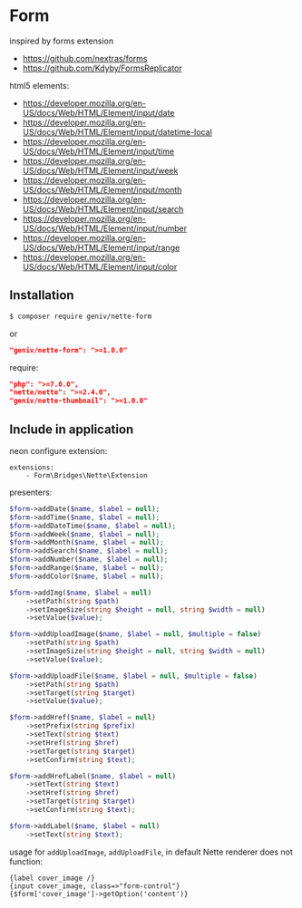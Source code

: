 Form
====

inspired by forms extension
- https://github.com/nextras/forms
- https://github.com/Kdyby/FormsReplicator

html5 elements:
- https://developer.mozilla.org/en-US/docs/Web/HTML/Element/input/date
- https://developer.mozilla.org/en-US/docs/Web/HTML/Element/input/datetime-local
- https://developer.mozilla.org/en-US/docs/Web/HTML/Element/input/time
- https://developer.mozilla.org/en-US/docs/Web/HTML/Element/input/week
- https://developer.mozilla.org/en-US/docs/Web/HTML/Element/input/month
- https://developer.mozilla.org/en-US/docs/Web/HTML/Element/input/search
- https://developer.mozilla.org/en-US/docs/Web/HTML/Element/input/number
- https://developer.mozilla.org/en-US/docs/Web/HTML/Element/input/range
- https://developer.mozilla.org/en-US/docs/Web/HTML/Element/input/color

Installation
------------

```sh
$ composer require geniv/nette-form
```
or
```json
"geniv/nette-form": ">=1.0.0"
```

require:
```json
"php": ">=7.0.0",
"nette/nette": ">=2.4.0",
"geniv/nette-thumbnail": ">=1.0.0"
```

Include in application
----------------------

neon configure extension:
```neon
extensions:
    - Form\Bridges\Nette\Extension
```

presenters:
```php
$form->addDate($name, $label = null);
$form->addTime($name, $label = null);
$form->addDateTime($name, $label = null);
$form->addWeek($name, $label = null);
$form->addMonth($name, $label = null);
$form->addSearch($name, $label = null);
$form->addNumber($name, $label = null);
$form->addRange($name, $label = null);
$form->addColor($name, $label = null);

$form->addImg($name, $label = null)
    ->setPath(string $path)
    ->setImageSize(string $height = null, string $width = null)
    ->setValue($value);

$form->addUploadImage($name, $label = null, $multiple = false)
    ->setPath(string $path)
    ->setImageSize(string $height = null, string $width = null)
    ->setValue($value);

$form->addUploadFile($name, $label = null, $multiple = false)
    ->setPath(string $path)
    ->setTarget(string $target)
    ->setValue($value);

$form->addHref($name, $label = null)
    ->setPrefix(string $prefix)
    ->setText(string $text)
    ->setHref(string $href)
    ->setTarget(string $target)
    ->setConfirm(string $text);

$form->addHrefLabel($name, $label = null)
    ->setText(string $text)
    ->setHref(string $href)
    ->setTarget(string $target)
    ->setConfirm(string $text);

$form->addLabel($name, $label = null)
    ->setText(string $text);
```

usage for `addUploadImage`, `addUploadFile`, in default Nette renderer does not function:
```latte
{label cover_image /}
{input cover_image, class=>"form-control"}
{$form['cover_image']->getOption('content')}
```
